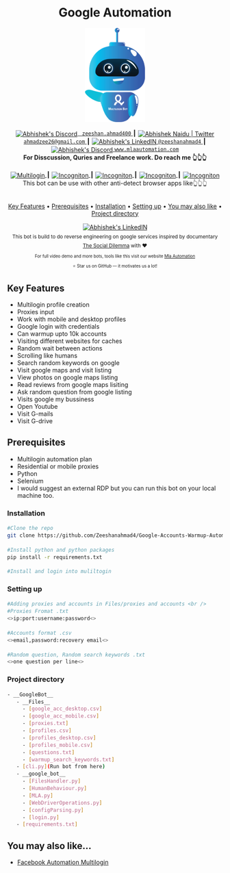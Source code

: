 <h1 align="center">Google Automation</h1>
<p align="center">
  <a href="https://github.com/Zeeshanahmad4/Facebook-Automation-bot-with-Multilogin-and-Proxies">
    <img src="https://github.com/Zeeshanahmad4/My-Path-to-Python/blob/master/multimedia/fullcrop.png" alt="Logo" width="140" height="220">
  </a>
</p>

<div align="center">
  <a href="https://discord.gg/XTW52Kt">
  <img  align="center" alt="Abhishek's Discord" width="30px" src="https://edent.github.io/SuperTinyIcons/images/svg/skype.svg" />
<code> zeeshan.ahmad400</code>
	</a>
  <span> ┃ </span>
<a href="https://twitter.com/abhisheknaiidu">
  <img align="center" alt="Abhishek Naidu | Twitter" width="30px" src="https://edent.github.io/SuperTinyIcons/images/svg/gmail.svg" />
	<code>ahmadzee26@gmail.com</code>
</a>
	<span> ┃ </span>
<a href="https://www.linkedin.com/in/abhisheknaiidu/">
  <img align="center" alt="Abhishek's LinkedIN" width="30px" src="https://edent.github.io/SuperTinyIcons/images/svg/telegram.svg" />
	<code>@zeeshanahmad4</code>
</a>
	<span> ┃ </span>
  <a href="https://mlaautomation.com/" style="margin-top: 12px;">
  <img  align="center" alt="Abhishek's Discord" width="30px" src="https://github.com/Zeeshanahmad4/Facebook-Automation-bot-with-Multilogin-and-Proxies/blob/master/Untitled-1.png" />
	  <code>www.mlaautomation.com</code>
</a>
<!-- ![](https://visitor-badge.glitch.me/badge?page_id=.Zeeshanahmad4) -->
<!-- ![](https://api.visitorbadge.io/api/VisitorHit?user=Zeeshanahmad4&repo=Facebook-Automation-bot-with-Multilogin-and-Proxies&countColor=%237B1E7A) -->
</div>

<div align="center">
  <strong>For Disscussion, Quries and Freelance work. Do reach me 👆👆👆</strong>
</div>
<br />

<div align="center">
  <a href="https://multilogin.com/">
  <img  align="center" alt="Multilogin" width="80px" src="https://img.shields.io/badge/%20-Multilogin-darkblue.svg?style=flat-square" />
</a>
  <span> ┃ </span>
<a href="https://incogniton.com/">
  <img  align="center" alt="Incogniton" width="80px"  src="https://img.shields.io/badge/%20-Incogniton-violet.svg?style=flat-square" />
  </a>
<span> ┃ </span>
  <a href="https://gologin.com/">
  <img  align="center" alt="Incogniton" width="60px"  src="https://img.shields.io/badge/%20-Gologin-greenwhite.svg?style=flat-square" />
  </a>
<span> ┃ </span>
  <a href="https://indigobrowser.com/">
  <img  align="center" alt="Incogniton" width="60px"  src="https://img.shields.io/badge/%20-Indigo-purple.svg?style=flat-square" />
  </a>
<span> ┃ </span>
 <a href="https://us.vmlogin.com/">
  <img  align="center" alt="Incogniton" width="70px"  src="https://img.shields.io/badge/%20-Vmlogin-white.svg?style=flat-square" />
  </a>

</div>
<div align="center">
  This bot can be use with other anti-detect browser apps like👆👆👆 
</div>

<br />


<p align="center">
  <a href="#key-features">Key Features</a> •
  <a href="#Prerequisites">Prerequisites</a> •
  <a href="#Installation">Installation</a> •
  <a href="#Setting up">Setting up</a> •
  <a href="#You may also like">You may also like</a> •
  <a href="#Project directory">Project directory</a>
</p>

<div align="center">
<a href="https://www.linkedin.com/in/abhisheknaiidu/">
  <img align="center" alt="Abhishek's LinkedIN" width="700" src="https://github.com/Zeeshanahmad4/Google-Accounts-Warmup-Automation-bot-with-Multilogin-and-Proxies/blob/main/Demo.gif" />
</a>
</div>


<div align="center">
  <sub>This bot is build to do reverse engineering on google services inspired by documentary 
  <a href="https://www.thesocialdilemma.com/">The Social Dilemma</a> with ❤︎
  </a>
	<br />
	  <sub>For full video demo and more bots, tools like this visit our website  
  <a href="https://mlaautomation.com/">Mla Automation</a>
  </a>
	<br />
	⭐ Star us on GitHub — it motivates us a lot!
</div>


## Key Features

* Multilogin profile creation
* Proxies input
* Work with mobile and desktop profiles
* Google login with credentials 
* Can warmup upto 10k accounts
* Visiting different websites for caches
* Random wait between actions
* Scrolling like humans
* Search random keywords on google 
* Visit google maps and visit listing
* View photos on google maps listing
* Read reviews from google maps lisiting 
* Ask random question from google listing
* Visits google my bussiness
* Open Youtube
* Visit G-mails
* Visit G-drive


 ## Prerequisites  
* Multilogin automation plan
* Residential or mobile proxies
* Python
* Selenium
* I would suggest an external RDP but you can run this bot on your local machine too. 


### Installation
```sh
#Clone the repo
git clone https://github.com/Zeeshanahmad4/Google-Accounts-Warmup-Automation-bot-with-Multilogin-and-Proxies.git

#Install python and python packages
pip install -r requirements.txt

#Install and login into muliltogin
```
### Setting up
```sh
#Adding proxies and accounts in Files/proxies and accounts <br />
#Proxies Fromat .txt
<>ip:port:username:password<>

#Accounts format .csv
<>email,password:recovery email<>

#Random question, Random search keywords .txt
<>one question per line<>
```
### Project directory
```sh
- __GoogleBot__
   - __Files__
     - [google_acc_desktop.csv]
     - [google_acc_mobile.csv]
     - [proxies.txt]
     - [profiles.csv]
     - [profiles_desktop.csv]
     - [profiles_mobile.csv]
     - [questions.txt]
     - [warmup_search_keywords.txt]
   - [cli.py](Run bot from here)
   - __google_bot__
     - [FilesHandler.py]
     - [HumanBehaviour.py]
     - [MLA.py]
     - [WebDriverOperations.py]
     - [configParsing.py]
     - [login.py]
   - [requirements.txt]
```
## You may also like...

- [Facebook Automation Multilogin](https://github.com/Zeeshanahmad4/Facebook-Automation-bot-with-Multilogin-and-Proxies)
